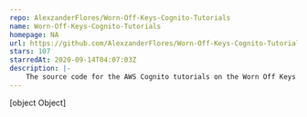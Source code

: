 ```yaml
---
repo: AlexzanderFlores/Worn-Off-Keys-Cognito-Tutorials
name: Worn-Off-Keys-Cognito-Tutorials
homepage: NA
url: https://github.com/AlexzanderFlores/Worn-Off-Keys-Cognito-Tutorials
stars: 107
starredAt: 2020-09-14T04:07:03Z
description: |-
    The source code for the AWS Cognito tutorials on the Worn Off Keys YouTube channel.
---
```


[object Object]
